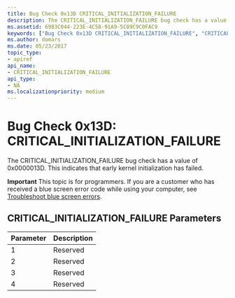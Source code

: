 ```yaml
---
title: Bug Check 0x13D CRITICAL_INITIALIZATION_FAILURE
description: The CRITICAL_INITIALIZATION_FAILURE bug check has a value of 0x0000013D. This indicates that early kernel initialization has failed.
ms.assetid: 6983C044-223E-4C58-91A9-5C89C9C0FAC9
keywords: ["Bug Check 0x13D CRITICAL_INITIALIZATION_FAILURE", "CRITICAL_INITIALIZATION_FAILURE"]
ms.author: domars
ms.date: 05/23/2017
topic_type:
- apiref
api_name:
- CRITICAL_INITIALIZATION_FAILURE
api_type:
- NA
ms.localizationpriority: medium
---
```


# Bug Check 0x13D: CRITICAL\_INITIALIZATION\_FAILURE


The CRITICAL\_INITIALIZATION\_FAILURE bug check has a value of 0x0000013D. This indicates that early kernel initialization has failed.

**Important** This topic is for programmers. If you are a customer who has received a blue screen error code while using your computer, see [Troubleshoot blue screen errors](https://windows.microsoft.com/windows-10/troubleshoot-blue-screen-errors).

## CRITICAL\_INITIALIZATION\_FAILURE Parameters


| Parameter | Description |
|-----------|-------------|
| 1         | Reserved    |
| 2         | Reserved    |
| 3         | Reserved    |
| 4         | Reserved    |

 

 

 




